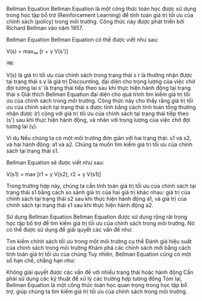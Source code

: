 Bellman Equation
Bellman Equation là một công thức toán học được sử dụng trong học tập bổ trợ (Reinforcement Learning) để tính toán giá trị tối ưu của chính sách (policy) trong môi trường. Công thức này được phát triển bởi Richard Bellman vào năm 1957.

Bellman Equation
Bellman Equation có thể được viết như sau:

V(s) = max₃ₑ [r + γ V(s')]

जह:

V(s) là giá trị tối ưu của chính sách trong trạng thái s
r là thưởng nhận được tại trạng thái s
γ là giá trị Discounting, đại diện cho trọng lượng của việc chờ đợi tương lai
s' là trạng thái tiếp theo sau khi thực hiện hành động tại trạng thái s
Giải thích
Bellman Equation đại diện cho quá trình tìm kiếm giá trị tối ưu của chính sách trong môi trường. Công thức này cho thấy rằng giá trị tối ưu của chính sách tại trạng thái s được tính bằng cách tính toán tổng thưởng nhận được (r) cộng với giá trị tối ưu của chính sách tại trạng thái tiếp theo (s') sau khi thực hiện hành động, và nhân với trọng lượng của việc chờ đợi tương lai (γ).

Ví dụ
Nếu chúng ta có một môi trường đơn giản với hai trạng thái: s1 và s2, và hai hành động: a1 và a2. Chúng ta muốn tìm kiếm giá trị tối ưu của chính sách tại trạng thái s1.

Bellman Equation sẽ được viết như sau:

V(s1) = max [r1 + γ V(s2), r2 + γ V(s1)]

Trong trường hợp này, chúng ta cần tính toán giá trị tối ưu của chính sách tại trạng thái s1 bằng cách so sánh giá trị của hai giá trị khác nhau: giá trị của chính sách tại trạng thái s2 sau khi thực hiện hành động a1, và giá trị của chính sách tại trạng thái s1 sau khi thực hiện hành động a2.

Sử dụng Bellman Equation
Bellman Equation được sử dụng rộng rãi trong học tập bổ trợ để tìm kiếm giá trị tối ưu của chính sách trong môi trường. Nó có thể được sử dụng để giải quyết các vấn đề như:

Tìm kiếm chính sách tối ưu trong một môi trường cụ thể
Đánh giá hiệu suất của chính sách trong môi trường
Khám phá các chính sách mới bằng cách tính toán giá trị tối ưu của chúng
Tuy nhiên, Bellman Equation cũng có một số hạn chế, chẳng hạn như:

Không giải quyết được các vấn đề với nhiều trạng thái hoặc hành động
Cần phải sử dụng các kỹ thuật để xử lý các trường hợp tương đồng
Tóm lại, Bellman Equation là một công thức toán học quan trọng trong học tập bổ trợ, giúp chúng ta tìm kiếm giá trị tối ưu của chính sách trong môi trường.
